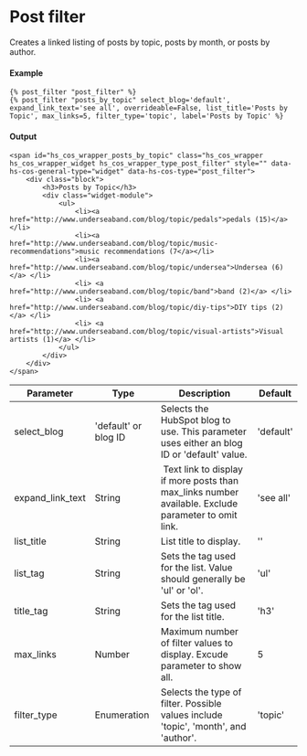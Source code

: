 # Post filter
Creates a linked listing of posts by topic, posts by month, or posts by author.

#### Example
```jinja2
{% post_filter "post_filter" %}
{% post_filter "posts_by_topic" select_blog='default', expand_link_text='see all', overrideable=False, list_title='Posts by Topic', max_links=5, filter_type='topic', label='Posts by Topic' %}
```

#### Output
```jinja2
<span id="hs_cos_wrapper_posts_by_topic" class="hs_cos_wrapper hs_cos_wrapper_widget hs_cos_wrapper_type_post_filter" style="" data-hs-cos-general-type="widget" data-hs-cos-type="post_filter">
    <div class="block">
        <h3>Posts by Topic</h3>
        <div class="widget-module">
            <ul>
                <li><a href="http://www.underseaband.com/blog/topic/pedals">pedals (15)</a></li>
                <li><a href="http://www.underseaband.com/blog/topic/music-recommendations">music recommendations (7</a></li>
                <li><a href="http://www.underseaband.com/blog/topic/undersea">Undersea (6)</a> </li>
                <li> <a href="http://www.underseaband.com/blog/topic/band">band (2)</a> </li>
                <li> <a href="http://www.underseaband.com/blog/topic/diy-tips">DIY tips (2)</a> </li>
                <li> <a href="http://www.underseaband.com/blog/topic/visual-artists">Visual artists (1)</a> </li>
            </ul>
        </div>
    </div>
</span>
```

| Parameter | Type | Description | Default | 
|  ------  |  ------  |  ------  |  ------  | 
| select_blog | 'default' or blog ID | Selects the HubSpot blog to use. This parameter uses either an blog ID or 'default' value. | 'default' | 
| expand_link_text | String |  Text link to display if more posts than max_links number available. Exclude parameter to omit link. | 'see all' | 
| list_title | String | List title to display. | '' | 
| list_tag | String | Sets the tag used for the list. Value should generally be 'ul' or 'ol'. | 'ul' | 
| title_tag | String | Sets the tag used for the list title. | 'h3' | 
| max_links | Number | Maximum number of filter values to display. Excude parameter to show all. | 5 | 
| filter_type | Enumeration | Selects the type of filter. Possible values include 'topic', 'month', and 'author'. | 'topic' | 

